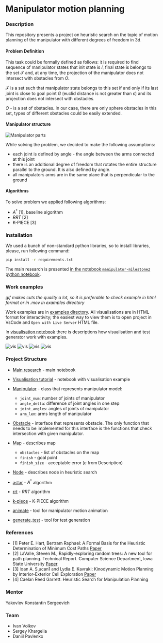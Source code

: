 # Manipulator motion planning 

### Description

This repository presents a project on heuristic search on the topic of
motion planning of the manipulator with different degrees of freedom in 3d.

#### Problem Definition

This task could be formally defined as follows: it is required to find sequence of manipulator states that 
init state is $I$, final state is belongs to the set $\mathcal{F}$ and, 
at any time, the projection of the manipulator does not intersect with obstacles from $O$. 

$\mathcal{F}$ is a set such that manipulator state belongs to this set if and only if 
its last joint is close to goal point $G$ (euclid distance is not greater than $\varepsilon$) and 
its projection does not intersect with obstacles. 

$O$ - is a set of obstacles. In our case, there are only sphere obstacles in this set, types of 
different obstacles could be easily extended.

#### Manipulator structure 

![Manipulator parts](images/manipulator_parts.jpeg)

While solving the problem, we decided to make the following assumptions:
* each joint is defined by angle - the angle between the arms connected at this joint
* there is an additional degree of freedom that rotates the entire structure parallel to the ground. It is also defined by angle.
* all manipulators arms are in the same plane that is perpendicular to the ground

#### Algorithms

To solve problem we applied following algorithms: 

* $A^*$ [1], baseline algorithm
* $RRT$ [2]
* K-PIECE [3]

### Installation 

We used a bunch of non-standard python libraries, so to install libraries, please, run following 
command: 

```bash
pip install -r requirements.txt
```

The main research is presented [in the notebook `manipulator-milestone2` python notebook](manipulator-milestone2.ipynb).

### Work examples

*gif makes cuts the quality a lot, so it is preferable to check example in html format or in .mov in examples directory*

Work examples are in [examples directory](examples/). 
All visualisations are in HTML format for interactivity; 
the easiest way to view them is to open project in VsCode and `Open with Live Server` HTML file.

In [visualisation notebook](visualisation.ipynb) there is descriptions how visualisation and test generator work with examples. 

![vis](./images/astar.gif)
![vis](./images/RRT_0.gif)
![vis](./images/RRT_1.gif)
![vis](./images/k-piece.gif)


### Project Structure

- [Main research](manipulator-milestone2.ipynb) - main notebook

- [Visualisation tutorial](visualisation.ipynb) - notebook with visualisation example

- [Manipulator](manipulator.py) - class that represents manipulator model: 
  - `joint_num`: number of joints of manipulator 
  - `angle_delta`: difference of joint angles in one step
  - `joint_angles`: angles of joints of manipulator 
  - `arm_len`: arms length of manipulator

* [Obstacle](obstacle.py) - interface that represents obstacle. The only function that needs to be implemented for this interface is the functions
that check intersection with given manipulator.

* [Map](map.py) - describes map
    - `obstacles` - list of obstacles on the map 
    - `finish` - goal point 
    - `finish_size` - acceptable error ($\varepsilon$ from Description)

* [Node](node.py) - describes node in heuristic search 

* [astar](astar.py) - $A^*$ algorithm

* [rrt](rrt.py) - $RRT$ algorithm

* [k-piece](kpiece.py) - K-PIECE algorithm
  
* [animate](visualisation.py) - tool for manipulator motion animation 

* [generate_test](test_generator.py) - tool for test generation 


### References

- [1] Peter E. Hart, Bertram Raphael: A Formal Basis for the Heuristic Determination of Minimum Cost Paths [Paper](http://ai.stanford.edu/users/nilsson/OnlinePubs-Nils/PublishedPapers/astar.pdf)
- [2] LaValle, Steven M., Rapidly-exploring random trees: A new tool for path planning. Technical Report. Computer Science Department, Iowa State University  [Paper](http://msl.cs.uiuc.edu/~lavalle/papers/Lav98c.pdf)
- [3] Ioan A. S¸ucan1 and Lydia E. Kavraki: Kinodynamic Motion Planning by Interior-Exterior Cell Exploration [Paper](https://ioan.sucan.ro/files/pubs/wafr2008.pdf)
- [4] Caelan Reed Garrett: Heuristic Search for Manipulation Planning

### Mentor

Yakovlev Konstantin Sergeevich

### Team

* Ivan Volkov 
* Sergey Khargelia
* Daniil Pavlenko 